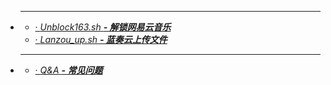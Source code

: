 - ****  
   - [· *Unblock163.sh* ***- 解锁网易云音乐***](md/unblock163.md)
   - [· *Lanzou_up.sh* ***- 蓝奏云上传文件***](md/lanzou_up.md)
- ****  
   - [· *Q&A* ***- 常见问题***](md/qa.md)
